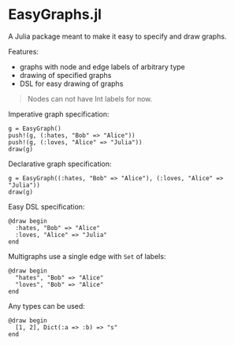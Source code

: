 # EasyGraphs.jl

A Julia package meant to make it easy to specify and draw graphs.

Features:
- graphs with node and edge labels of arbitrary type
- drawing of specified graphs
- DSL for easy drawing of graphs

> Nodes can not have Int labels for now.

Imperative graph specification:
```
g = EasyGraph()
push!(g, (:hates, "Bob" => "Alice"))
push!(g, (:loves, "Alice" => "Julia"))
draw(g)
```

Declarative graph specification:
```
g = EasyGraph((:hates, "Bob" => "Alice"), (:loves, "Alice" => "Julia"))
draw(g)
```

Easy DSL specification:
```
@draw begin
  :hates, "Bob" => "Alice"
  :loves, "Alice" => "Julia"
end
```

Multigraphs use a single edge with `Set` of labels:
```
@draw begin
  "hates", "Bob" => "Alice"
  "loves", "Bob" => "Alice"
end
```

Any types can be used:
```
@draw begin
  [1, 2], Dict(:a => :b) => "s"
end
```
